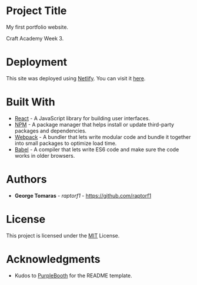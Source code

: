 # Project Title

<p>My first portfolio website.</p>
<p>Craft Academy Week 3.</p>

# Deployment

This site was deployed using [Netlify](https://www.netlify.com/). You can visit it [here](https://gtomaras-portfolio.netlify.com/).

# Built With

* [React](https://reactjs.org/) - A JavaScript library for building user interfaces.
* [NPM](https://www.npmjs.com/) - A package manager that helps install or update third-party packages and dependencies.
* [Webpack](https://webpack.js.org/) - A bundler that lets write modular code and bundle it together into small packages to optimize load time.
* [Babel](https://babeljs.io/) - A compiler that lets write ES6 code and make sure the code works in older browsers.

# Authors

* **George Tomaras** - *raptorf1* - https://github.com/raptorf1

# License

This project is licensed under the [MIT](https://opensource.org/licenses/MIT) License.

# Acknowledgments

* Kudos to [PurpleBooth](https://github.com/PurpleBooth) for the README template.